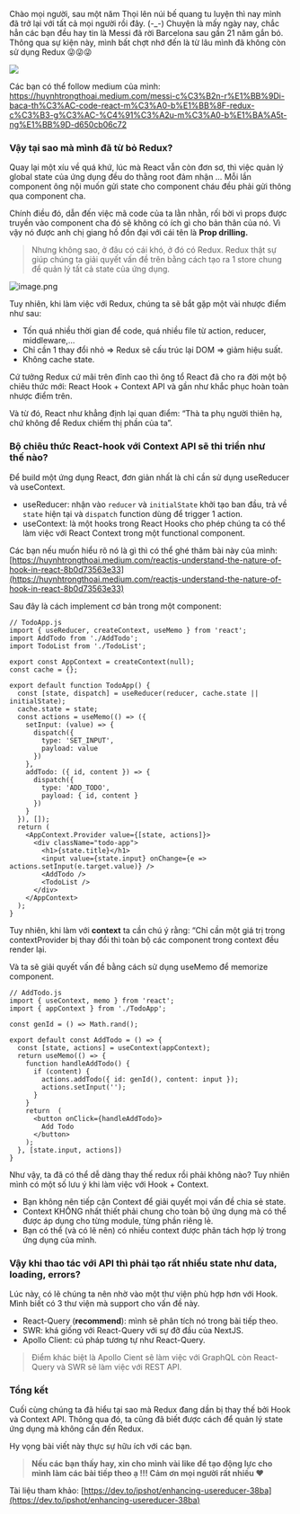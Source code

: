 Chào mọi người, sau một năm Thọi lên núi bế quang tu luyện thì nay mình đã trở lại với tất cả mọi người rồi đây. (-\_-) Chuyện là mấy ngày nay, chắc hẳn các bạn đều hay tin là Messi đã rời Barcelona sau gần 21 năm gắn bó. Thông qua sự kiện này, mình bất chợt nhớ đến là từ lâu mình đã không còn sử dụng Redux :stuck_out_tongue_winking_eye::stuck_out_tongue_winking_eye::stuck_out_tongue_winking_eye:

![](https://images.viblo.asia/01d1eb63-1e3a-46e2-97d1-afaa24d2e903.jpeg)

Các bạn có thể follow medium của mình: https://huynhtrongthoai.medium.com/messi-c%C3%B2n-r%E1%BB%9Di-baca-th%C3%AC-code-react-m%C3%A0-b%E1%BB%8F-redux-c%C3%B3-g%C3%AC-%C4%91%C3%A2u-m%C3%A0-b%E1%BA%A5t-ng%E1%BB%9D-d650cb06c72

### Vậy tại sao mà mình đã từ bỏ Redux?

Quay lại một xíu về quá khứ, lúc mà React vẫn còn đơn sơ, thì việc quản lý global state của ứng dụng đều do thằng root đảm nhận … Mỗi lần component ông nội muốn gửi state cho component cháu đều phải gửi thông qua component cha.

Chính điều đó, dẫn đến việc mã code của ta lằn nhằn, rối bời vì props được truyền vào component cha đó sẽ không có ích gì cho bản thân của nó. Vì vậy nó được anh chị giang hồ đồn đại với cái tên là **Prop drilling.**

> Nhưng không sao, ở đâu có cái khó, ở đó có Redux. Redux thật sự giúp chúng ta giải quyết vấn đề trên bằng cách tạo ra 1 store chung để quản lý tất cả state của ứng dụng.

![image.png](https://images.viblo.asia/80159c36-0b0b-4c09-b505-9b25a9cace5c.png)

Tuy nhiên, khi làm việc với Redux, chúng ta sẽ bắt gặp một vài nhược điểm như sau:

*   Tốn quá nhiều thời gian để code, quá nhiều file từ action, reducer, middleware,…
*   Chỉ cần 1 thay đổi nhỏ => Redux sẽ cấu trúc lại DOM => giảm hiệu suất.
*   Không cache state.

Cứ tưởng Redux cứ mãi trên đỉnh cao thì ông tổ React đã cho ra đời một bộ chiêu thức mới: React Hook + Context API  và gần như khắc phục hoàn toàn nhược điểm trên.

Và từ đó, React như khẳng định lại quan điểm: “Thà ta phụ người thiên hạ, chứ không để Redux chiếm thị phần của ta”.
### Bộ chiêu thức React-hook với Context API sẽ thi triển như thế nào?

Để build một ứng dụng React, đơn giản nhất là chỉ cần sử dụng useReducer và useContext.

*   useReducer: nhận vào `reducer` và `initialState` khởi tạo ban đầu, trả về `state` hiện tại và `dispatch` function dùng để trigger 1 action.
*   useContext: là một hooks trong React Hooks cho phép chúng ta có thể làm việc với React Context trong một functional component.

Các bạn nếu muốn hiểu rõ nó là gì thì có thể ghé thăm bài này của mình: [https://huynhtrongthoai.medium.com/reactjs-understand-the-nature-of-hook-in-react-8b0d73563e33](https://huynhtrongthoai.medium.com/reactjs-understand-the-nature-of-hook-in-react-8b0d73563e33)

Sau đây là cách implement cơ bản trong một component:

```
// TodoApp.js
import { useReducer, createContext, useMemo } from 'react';
import AddTodo from './AddTodo';
import TodoList from './TodoList';

export const AppContext = createContext(null);
const cache = {};

export default function TodoApp() {
  const [state, dispatch] = useReducer(reducer, cache.state || initialState);
  cache.state = state;
  const actions = useMemo(() => ({
    setInput: (value) => {
      dispatch({
        type: 'SET_INPUT', 
        payload: value
      })
    },
    addTodo: ({ id, content }) => {
      dispatch({
        type: 'ADD_TODO',
        payload: { id, content }
      })
    }
  }), []);
  return (
    <AppContext.Provider value={[state, actions]}>
      <div className="todo-app">
        <h1>{state.title}</h1>
        <input value={state.input} onChange={e => actions.setInput(e.target.value)} />
        <AddTodo />
        <TodoList />
      </div>
    </AppContext>
  );
}
```

Tuy nhiên, khi làm với **context** ta cần chú ý rằng: “Chỉ cần một giá trị trong contextProvider bị thay đổi thì toàn bộ các component trong context đều render lại.

Và ta sẽ giải quyết vấn đề bằng cách sử dụng useMemo để memorize component.

```
// AddTodo.js
import { useContext, memo } from 'react';
import { appContext } from './TodoApp';

const genId = () => Math.rand();

export default const AddTodo = () => {
  const [state, actions] = useContext(appContext);
  return useMemo(() => {
    function handleAddTodo() {
      if (content) {
        actions.addTodo({ id: genId(), content: input });
        actions.setInput('');
      }
    }
    return  (
      <button onClick={handleAddTodo}>
        Add Todo
      </button>
    );
  }, [state.input, actions])
}
```

Như vậy, ta đã có thể dễ dàng thay thế redux rồi phải không nào? Tuy nhiên mình có một số lưu ý khi làm việc với Hook + Context.

*   Bạn không nên tiếp cận Context để giải quyết mọi vấn đề chia sẻ state.
*   Context KHÔNG nhất thiết phải chung cho toàn bộ ứng dụng mà có thể được áp dụng cho từng module, từng phần riêng lẻ.
*   Bạn có thể (và có lẽ nên) có nhiều context được phân tách hợp lý trong ứng dụng của mình.

### **Vậy khi thao tác với API thì phải tạo rất nhiều state như data, loading, errors?**

Lúc này, có lẽ chúng ta nên nhờ vào một thư viện phù hợp hơn với Hook. Mình biết có 3 thư viện mà support cho vấn đề này.

*   React-Query (**recommend**): mình sẽ phân tích nó trong bài tiếp theo.
*   SWR: khá giống với React-Query với sự đỡ đầu của NextJS.
*   Apollo Client: cú pháp tương tự như React-Query.

> Điểm khác biệt là Apollo Cient sẽ làm việc với GraphQL còn React-Query và SWR sẽ làm việc với REST API.

### Tổng kết

Cuối cùng chúng ta đã hiểu tại sao mà Redux đang dần bị thay thế bởi Hook và Context API. Thông qua đó, ta cũng đã biết được cách để quản lý state ứng dụng mà không cần đến Redux.

Hy vọng bài viết này thực sự hữu ích với các bạn.

> **Nếu các bạn thấy hay, xin cho mình vài like để tạo động lực cho mình làm các bài tiếp theo ạ !!! Cảm ơn mọi người rất nhiều ❤**

Tài liệu tham khảo: [https://dev.to/ipshot/enhancing-usereducer-38ba](https://dev.to/ipshot/enhancing-usereducer-38ba)